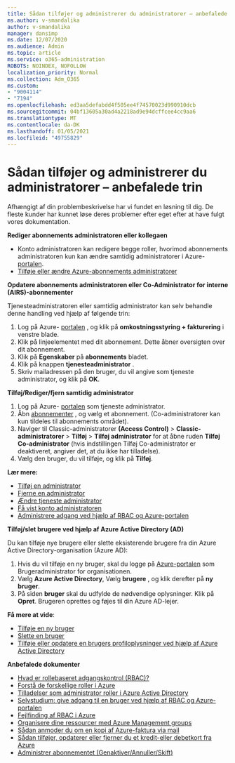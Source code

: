 ```yaml
---
title: Sådan tilføjer og administrerer du administratorer – anbefalede trin
ms.author: v-smandalika
author: v-smandalika
manager: dansimp
ms.date: 12/07/2020
ms.audience: Admin
ms.topic: article
ms.service: o365-administration
ROBOTS: NOINDEX, NOFOLLOW
localization_priority: Normal
ms.collection: Adm_O365
ms.custom:
- "9004114"
- "7194"
ms.openlocfilehash: ed3aa5defabdd4f505ee4f74570023d990910dcb
ms.sourcegitcommit: 04bf13605a30ad4a2218ad9e94dcffcee4cc9aa6
ms.translationtype: MT
ms.contentlocale: da-DK
ms.lasthandoff: 01/05/2021
ms.locfileid: "49755829"
---
```

# <a name="how-to-add-and-manage-administrators---recommended-steps"></a>Sådan tilføjer og administrerer du administratorer – anbefalede trin

Afhængigt af din problembeskrivelse har vi fundet en løsning til dig. De fleste kunder har kunnet løse deres problemer efter eget efter at have fulgt vores dokumentation.

**Rediger abonnements administratoren eller kollegaen**

- Konto administratoren kan redigere begge roller, hvorimod abonnements administratoren kun kan ændre samtidig administratorer i Azure- [portalen](https://ms.portal.azure.com/#home).
- [Tilføje eller ændre Azure-abonnements administratorer](https://docs.microsoft.com/azure/cost-management-billing/manage/add-change-subscription-administrator)

**Opdatere abonnements administratoren eller Co-Administrator for interne (AIRS)-abonnementer**

Tjenesteadministratoren eller samtidig administrator kan selv behandle denne handling ved hjælp af følgende trin:

1. Log på Azure- [portalen](https://ms.portal.azure.com/#home) , og klik på **omkostningsstyring + fakturering** i venstre blade.
2. Klik på linjeelementet med dit abonnement. Dette åbner oversigten over dit abonnement.
3. Klik på **Egenskaber** på **abonnements** bladet. 
4. Klik på knappen **tjenesteadministrator** .
5. Skriv mailadressen på den bruger, du vil angive som tjeneste administrator, og klik på **OK**.

**Tilføj/Rediger/fjern samtidig administrator**

1. Log på Azure- [portalen](https://ms.portal.azure.com/#home) som tjeneste administrator.
2. Åbn [abonnementer](https://ms.portal.azure.com/#blade/Microsoft_Azure_Billing/SubscriptionsBlade) , og vælg et abonnement. (Co-administratorer kan kun tildeles til abonnements området).
3. Naviger til Classic-administratorer **(Access Control)**  >  **Classic-administratorer**  >  **Tilføj**  >  **Tilføj administrator** for at åbne ruden **Tilføj Co-administrator** (hvis indstillingen Tilføj Co-administrator er deaktiveret, angiver det, at du ikke har tilladelse).
4. Vælg den bruger, du vil tilføje, og klik på **Tilføj**.

**Lær mere:**
- [Tilføj en administrator](https://docs.microsoft.com/azure/role-based-access-control/classic-administrators)
- [Fjerne en administrator](https://docs.microsoft.com/azure/role-based-access-control/classic-administrators)
- [Ændre tjeneste administrator](https://docs.microsoft.com/azure/role-based-access-control/classic-administrators)
- [Få vist konto administratoren](https://docs.microsoft.com/azure/role-based-access-control/classic-administrators)
- [Administrere adgang ved hjælp af RBAC og Azure-portalen](https://docs.microsoft.com/azure/role-based-access-control/role-assignments-portal)

**Tilføj/slet brugere ved hjælp af Azure Active Directory (AD)**

Du kan tilføje nye brugere eller slette eksisterende brugere fra din Azure Active Directory-organisation (Azure AD):

1. Hvis du vil tilføje en ny bruger, skal du logge på [Azure-portalen](https://ms.portal.azure.com/#home) som Brugeradministrator for organisationen.
2. Vælg **Azure Active Directory**, Vælg **brugere** , og klik derefter på **ny bruger**.
3. På siden **bruger** skal du udfylde de nødvendige oplysninger. Klik på **Opret**. Brugeren oprettes og føjes til din Azure AD-lejer.

**Få mere at vide**:

- [Tilføje en ny bruger](https://docs.microsoft.com/azure/active-directory/fundamentals/add-users-azure-active-directory)
- [Slette en bruger](https://docs.microsoft.com/azure/active-directory/fundamentals/add-users-azure-active-directory)
- [Tilføje eller opdatere en brugers profiloplysninger ved hjælp af Azure Active Directory](https://docs.microsoft.com/azure/active-directory/fundamentals/active-directory-users-profile-azure-portal)

**Anbefalede dokumenter**

- [Hvad er rollebaseret adgangskontrol (RBAC)?](https://docs.microsoft.com/azure/role-based-access-control/overview)
- [Forstå de forskellige roller i Azure](https://docs.microsoft.com/azure/role-based-access-control/rbac-and-directory-admin-roles)
- [Tilladelser som administrator roller i Azure Active Directory](https://docs.microsoft.com/azure/active-directory/roles/permissions-reference)
- [Selvstudium: give adgang til en bruger ved hjælp af RBAC og Azure-portalen](https://docs.microsoft.com/azure/role-based-access-control/quickstart-assign-role-user-portal)
- [Fejlfinding af RBAC i Azure](https://docs.microsoft.com/azure/role-based-access-control/troubleshooting)
- [Organisere dine ressourcer med Azure Management groups](https://docs.microsoft.com/azure/governance/management-groups/overview)
- [Sådan anmoder du om en kopi af Azure-faktura via mail](https://azure.microsoft.com/en-us/blog/azure-email-invoices/)
- [Sådan tilføjer, opdaterer eller fjerner du et kredit-eller debetkort fra Azure](https://docs.microsoft.com/azure/cost-management-billing/manage/change-credit-card)
- [Administrer abonnementet (Genaktiver/Annuller/Skift)](https://docs.microsoft.com/azure/cost-management-billing/manage/subscription-disabled)



